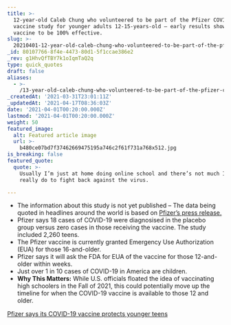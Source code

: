 ```yaml
---
title: >-
  12-year-old Caleb Chung who volunteered to be part of the Pfizer COVID-19
  vaccine study for younger adults 12-15-years-old – early results show the
  vaccine to be 100% effective.
slug: >-
  20210401-12-year-old-caleb-chung-who-volunteered-to-be-part-of-the-pfizer-covid-19-vaccine-study-for
_id: 80107766-8f4e-4473-80d1-5f1ccae386e2
_rev: g1HhvQfTBY7k1oIqmTaQ2q
type: quick_quotes
draft: false
aliases:
  - >-
    /13-year-old-caleb-chung-who-volunteered-to-be-part-of-the-pfizer-covid-19-vaccine-study-for-younger-adults-12-15-years-old-early-results-show-the-vaccine-to-be-100-effective/
_createdAt: '2021-03-31T23:01:11Z'
_updatedAt: '2021-04-17T08:36:03Z'
date: '2021-04-01T00:20:00.000Z'
lastmod: '2021-04-01T00:20:00.000Z'
weight: 50
featured_image:
  alt: Featured article image
  url: >-
    b480ce07bd7f37462669475195a746c2f61f731a768x512.jpg
is_breaking: false
featured_quote:
  quote: >-
    Usually I’m just at home doing online school and there’s not much I can
    really do to fight back against the virus.

---
```

* The information about this study is not yet published – The data being quoted in headlines around the world is based on [Pfizer’s press release.](https://www.pfizer.com/news/press-release/press-release-detail/pfizer-biontech-announce-positive-topline-results-pivotal)
* Pfizer says 18 cases of COVID-19 were diagnosised in the placebo group versus zero cases in those receiving the vaccine. The study included 2,260 teens.
* The Pfizer vaccine is currently granted Emergency Use Authorization (EUA) for those 16-and-older.
* Pfizer says it will ask the FDA for EUA of the vaccine for those 12-and-older within weeks.
* Just over 1 in 10 cases of COVID-19 in America are children.
* **Why This Matters:** While U.S. officials floated the idea of vaccinating high schoolers in the Fall of 2021, this could potentially move up the timeline for when the COVID-19 vaccine is available to those 12 and older.

[Pfizer says its COVID-19 vaccine protects younger teens](https://apnews.com/article/pfizer-covid-19-vaccine-protect-younger-teens-43b33e2b90ee8660c5a4d9d161331f9e)
